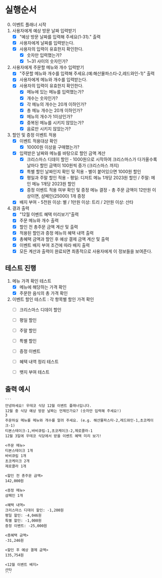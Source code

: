 # 실행순서

0. 이벤트 플래너 시작
1. 사용자에게 예상 방문 날짜 입력받기
    - [X] "예상 방문 날짜를 입력해 주세요(1-31)." 출력
    - [X] 사용자에게 날짜를 입력받는다.
    - [X] 사용자의 입력이 유효한지 확인한다.
        - [X] 숫자만 입력했는가?
        - [X] 1~31 사이의 숫자인가?
    
2. 사용자에게 주문할 메뉴와 개수 입력받기
    - [X] "주문할 메뉴와 개수를 입력해 주세요.(예:해산물파스타-2,레드와인-1)" 출력
    - [X] 사용자에게 메뉴와 개수를 입력받는다.
    - [X] 사용자의 입력이 유효한지 확인한다.
        - [X] 메뉴에 있는 메뉴를 입력했는가?
        - [X] 개수는 숫자인가?
        - [X] 각 메뉴의 개수는 20개 이하인가?
        - [X] 총 메뉴 개수는 20개 이하인가?
        - [X] 메뉴의 개수가 1이상인가?
        - [X] 중복된 메뉴를 시키지 않았는가?
        - [X] 음료만 시키지 않았는가?

3. 할인 및 증정 이벤트 적용
    - [X] 이벤트 적용대상 확인 
        - [X] 10000원 이상을 구매했는가?
    - [X] 입력받은 날짜와 메뉴를 바탕으로 할인 금액 계산
        - [X] 크리스마스 디데이 할인 - 1000원으로 시작하여 크리스마스가 다가올수록 날마다 할인 금액이 100원씩 증가 (크리스마스 까지)
        - [X] 특별 할인 날짜인지 확인 및 적용 - 별이 붙어있으면 1000원 할인
        - [X] 평일과 주말 할인 적용 - 평일: 디저트 메뉴 1개당 2023원 할인 / 주말: 메인 메뉴 1개당 2023원 할인
        - [X] 증정 이벤트 적용 여부 확인 및 증정 메뉴 결정 - 총 주문 금액이 12만원 이상이면, 샴페인(25000) 1개 증정
    - [X] 배지 부여 - 5천원 이상: 별 / 1만원 이상: 트리 / 2만원 이상: 산타

4. 결과 출력
    - [X] "12월 이벤트 혜택 미리보기"출력
    - [X] 주문 메뉴와 개수 출력
    - [X] 할인 전 총주문 금액 계산 및 출력
    - [X] 적용된 할인과 증정 메뉴의 혜택 내역 출력
    - [X] 총혜택 금액과 할인 후 예상 결제 금액 계산 및 출력
    - [X] 이벤트 배지 부여 조건에 따라 배지 출력
    - [X] 모든 계산과 출력이 완료되면 최종적으로 사용자에게 이 정보들을 보여준다.

## 테스트 진행

1. 메뉴 가격 확인 테스트
    - [X] 메뉴에 해당하는 가격 확인
    - [X] 주문한 음식의 총 가격 확인

2. 이벤트 할인 테스트 : 각 항목별 할인 가격 확인
    - [ ] 크리스마스 디데이 할인
    - [ ] 평일 할인
    - [ ] 주말 할인
    - [ ] 특별 할인
    - [ ] 증정 이벤트
    - [ ] 혜택 내역 정리 테스트
    - [ ] 뱃지 부여 테스트



## 출력 예시
    ```
    안녕하세요! 우테코 식당 12월 이벤트 플래너입니다.
    12월 중 식당 예상 방문 날짜는 언제인가요? (숫자만 입력해 주세요!)
    3
    주문하실 메뉴를 메뉴와 개수를 알려 주세요. (e.g. 해산물파스타-2,레드와인-1,초코케이크-1)
    티본스테이크-1,바비큐립-1,초코케이크-2,제로콜라-1
    12월 3일에 우테코 식당에서 받을 이벤트 혜택 미리 보기!
    
    <주문 메뉴>
    티본스테이크 1개
    바비큐립 1개
    초코케이크 2개
    제로콜라 1개
    
    <할인 전 총주문 금액>
    142,000원
    
    <증정 메뉴>
    샴페인 1개
    
    <혜택 내역>
    크리스마스 디데이 할인: -1,200원
    평일 할인: -4,046원
    특별 할인: -1,000원
    증정 이벤트: -25,000원
    
    <총혜택 금액>
    -31,246원
    
    <할인 후 예상 결제 금액>
    135,754원
    
    <12월 이벤트 배지>
    산타
    ```